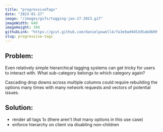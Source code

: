 ```yaml
---
title: "progressiveTags"
date: "2023-01-27"
image: "/images/gifs/tagging-jan-27-2023.gif"
imageWidth: 640
imageHeight: 394
githubLink: "https://gist.github.com/danielpowell4/fa3e9ad9453d5a6d609f170dd13e8c9e"
slug: progressive-tags
---
```


## Problem:

Even relatively simple hierarchical tagging systems can get tricky for users to interact with. What sub-category belongs to which category again?

Cascading drop downs across multiple columns could require rebuilding the options many times with many network requests and vectors of potential issues.

## Solution:

- render all tags 1x (there aren't _that_ many options in this use case)
- enforce hierarchy on client via disabling non-children
